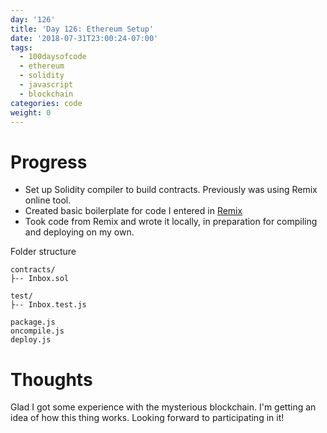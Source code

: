 ```yaml
---
day: '126'
title: 'Day 126: Ethereum Setup'
date: '2018-07-31T23:00:24-07:00'
tags:
  - 100daysofcode
  - ethereum
  - solidity
  - javascript
  - blockchain
categories: code
weight: 0
---
```

# Progress

* Set up Solidity compiler to build contracts. Previously was using Remix online tool.
* Created basic boilerplate for code I entered in [Remix](http://remix.ethereum.org/)
* Took code from Remix and wrote it locally, in preparation for compiling and deploying on my own.

Folder structure

```
contracts/  
├-- Inbox.sol
  
test/
├-- Inbox.test.js

package.js
oncompile.js
deploy.js  
```

# Thoughts

Glad I got some experience with the mysterious blockchain. I'm getting an idea of how this thing works. Looking forward to participating in it!
